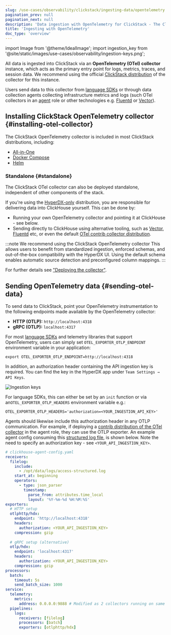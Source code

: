 ```yaml
---
slug: /use-cases/observability/clickstack/ingesting-data/opentelemetry
pagination_prev: null
pagination_next: null
description: 'Data ingestion with OpenTelemetry for ClickStack - The ClickHouse Observability Stack'
title: 'Ingesting with OpenTelemetry'
doc_type: 'overview'
---
```


import Image from '@theme/IdealImage';
import ingestion_key from '@site/static/images/use-cases/observability/ingestion-keys.png';

All data is ingested into ClickStack via an **OpenTelemetry (OTel) collector** instance, which acts as the primary entry point for logs, metrics, traces, and session data. We recommend using the official [ClickStack distribution](#installing-otel-collector) of the collector for this instance.

Users send data to this collector from [language SDKs](/use-cases/observability/clickstack/sdks) or through data collection agents collecting infrastructure metrics and logs (such OTel collectors in an [agent](/use-cases/observability/clickstack/ingesting-data/otel-collector#collector-roles) role or other technologies e.g. [Fluentd](https://www.fluentd.org/) or [Vector](https://vector.dev/)).

## Installing ClickStack OpenTelemetry collector {#installing-otel-collector}

The ClickStack OpenTelemetry collector is included in most ClickStack distributions, including:

- [All-in-One](/use-cases/observability/clickstack/deployment/all-in-one)
- [Docker Compose](/use-cases/observability/clickstack/deployment/docker-compose)
- [Helm](/use-cases/observability/clickstack/deployment/helm)

### Standalone {#standalone}

The ClickStack OTel collector can also be deployed standalone, independent of other components of the stack.

If you're using the [HyperDX-only](/use-cases/observability/clickstack/deployment/hyperdx-only) distribution, you are responsible for delivering data into ClickHouse yourself. This can be done by:

- Running your own OpenTelemetry collector and pointing it at ClickHouse - see below.
- Sending directly to ClickHouse using alternative tooling, such as [Vector](https://vector.dev/), [Fluentd](https://www.fluentd.org/) etc, or even the default [OTel contrib collector distribution](https://github.com/open-telemetry/opentelemetry-collector-contrib).

:::note We recommend using the ClickStack OpenTelemetry collector
This allows users to benefit from standardized ingestion, enforced schemas, and out-of-the-box compatibility with the HyperDX UI. Using the default schema enables automatic source detection and preconfigured column mappings.
:::

For further details see ["Deploying the collector"](/use-cases/observability/clickstack/ingesting-data/otel-collector).

## Sending OpenTelemetry data {#sending-otel-data}

To send data to ClickStack, point your OpenTelemetry instrumentation to the following endpoints made available by the OpenTelemetry collector:

- **HTTP (OTLP):** `http://localhost:4318`
- **gRPC (OTLP):** `localhost:4317`

For most [language SDKs](/use-cases/observability/clickstack/sdks) and telemetry libraries that support OpenTelemetry, users can simply set `OTEL_EXPORTER_OTLP_ENDPOINT` environment variable in your application:

```shell
export OTEL_EXPORTER_OTLP_ENDPOINT=http://localhost:4318
```

In addition, an authorization header containing the API ingestion key is required. You can find the key in the HyperDX app under `Team Settings → API Keys`.

<Image img={ingestion_key} alt="Ingestion keys" size="lg"/>

For language SDKs, this can either be set by an `init` function or via an`OTEL_EXPORTER_OTLP_HEADERS` environment variable e.g.:

```shell
OTEL_EXPORTER_OTLP_HEADERS='authorization=<YOUR_INGESTION_API_KEY>'
```

Agents should likewise include this authorization header in any OTLP communication. For example, if deploying a [contrib distribution of the OTel collector](https://github.com/open-telemetry/opentelemetry-collector-contrib) in the agent role, they can use the OTLP exporter. An example agent config consuming this [structured log file](https://datasets-documentation.s3.eu-west-3.amazonaws.com/http_logs/access-structured.log.gz), is shown below. Note the need to specify an authorization key - see `<YOUR_API_INGESTION_KEY>`.

```yaml
# clickhouse-agent-config.yaml
receivers:
  filelog:
    include:
      - /opt/data/logs/access-structured.log
    start_at: beginning
    operators:
      - type: json_parser
        timestamp:
          parse_from: attributes.time_local
          layout: '%Y-%m-%d %H:%M:%S'
exporters:
  # HTTP setup
  otlphttp/hdx:
    endpoint: 'http://localhost:4318'
    headers:
      authorization: <YOUR_API_INGESTION_KEY>
    compression: gzip
 
  # gRPC setup (alternative)
  otlp/hdx:
    endpoint: 'localhost:4317'
    headers:
      authorization: <YOUR_API_INGESTION_KEY>
    compression: gzip
processors:
  batch:
    timeout: 5s
    send_batch_size: 1000
service:
  telemetry:
    metrics:
      address: 0.0.0.0:9888 # Modified as 2 collectors running on same host
  pipelines:
    logs:
      receivers: [filelog]
      processors: [batch]
      exporters: [otlphttp/hdx]
```
